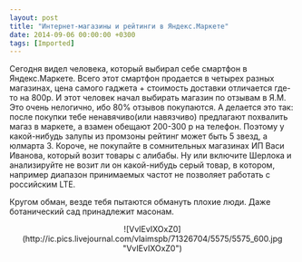 ```yaml
---
layout: post
title: "Интернет-магазины и рейтинги в Яндекс.Маркете"
date: 2014-09-06 00:00:00 +0300
tags: [Imported]
---
```


Сегодня видел человека, который выбирал себе смартфон в Яндекс.Маркете. Всего этот смартфон продается в четырех разных магазинах, цена самого гаджета + стоимость доставки отличается где-то на 800р. И этот человек начал выбирать магазин по отзывам в Я.М. Это очень нелогично, ибо 80% отзывов покупаются. А делается это так: после покупки тебе ненавячиво(или навязчиво) предлагают похвалить магаз в маркете, а взамен обещают 200-300 р на телефон. Поэтому у какой-нибудь залупы из промзоны рейтинг может быть 5 звезд, а юлмарта 3\. Короче, не покупайте в сомнительных магазинах ИП Васи Иванова, который возит товары с алибабы. Ну или включите Шерлока и анализируйте не возит ли он какой-нибудь серый товар, в котором, например диапазон принимаемых частот не позволяет работать с российским LTE. 

Кругом обман, везде тебя пытаются обмануть плохие люди. Даже ботанический сад принадлежит масонам. 

<div style="text-align: center;">![VvIEvIXOxZ0](http://ic.pics.livejournal.com/vlaimspb/71326704/5575/5575_600.jpg "VvIEvIXOxZ0")</div>